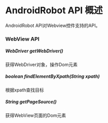# AndroidRobot API 概述
AndroidRobot API对Webview控件支持的API。<br>

### WebView API
#####  WebDriver getWebDriver()
获得WebDriver对象，操作Dom元素  

#####  boolean findElementByXpath(String xpath)
根据xpath查找目标<br>

##### String getPageSource()
获得WebView页面的Dom元素<br>


